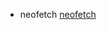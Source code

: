 - neofetch
[neofetch](https://github.com/Raman7072/Internship/blob/main/01%20Foundation/01%20LINUX/neofetch.png)
